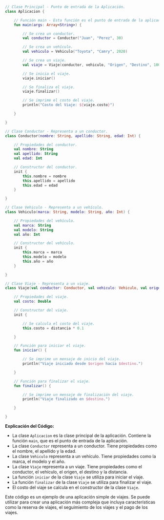 ```kotlin

// Clase Principal - Punto de entrada de la Aplicación.
class Aplicacion {

    // Función main - Esta función es el punto de entrada de la aplicación.
    fun main(args: Array<String>) {

        // Se crea un conductor.
        val conductor = Conductor("Juan", "Perez", 30)

        // Se crea un vehículo.
        val vehiculo = Vehiculo("Toyota", "Camry", 2020)

        // Se crea un viaje.
        val viaje = Viaje(conductor, vehiculo, "Origen", "Destino", 100)

        // Se inicia el viaje.
        viaje.iniciar()

        // Se finaliza el viaje.
        viaje.finalizar()

        // Se imprime el costo del viaje.
        println("Costo del Viaje: ${viaje.costo}")

    }

}

// Clase Conductor - Representa a un conductor.
class Conductor(nombre: String, apellido: String, edad: Int) {

    // Propiedades del conductor.
    val nombre: String
    val apellido: String
    val edad: Int

    // Constructor del conductor.
    init {
        this.nombre = nombre
        this.apellido = apellido
        this.edad = edad
    }

}

// Clase Vehiculo - Representa a un vehículo.
class Vehiculo(marca: String, modelo: String, año: Int) {

    // Propiedades del vehículo.
    val marca: String
    val modelo: String
    val año: Int

    // Constructor del vehículo.
    init {
        this.marca = marca
        this.modelo = modelo
        this.año = año
    }

}

// Clase Viaje - Representa a un viaje.
class Viaje(val conductor: Conductor, val vehiculo: Vehiculo, val origen: String, val destino: String, val distancia: Double) {

    // Propiedades del viaje.
    val costo: Double

    // Constructor del viaje.
    init {

        // Se calcula el costo del viaje.
        this.costo = distancia * 0.1

    }

    // Función para iniciar el viaje.
    fun iniciar() {

        // Se imprime un mensaje de inicio del viaje.
        println("Viaje iniciado desde $origen hacia $destino.")

    }

    // Función para finalizar el viaje.
    fun finalizar() {

        // Se imprime un mensaje de finalización del viaje.
        println("Viaje finalizado en $destino.")

    }

}

```

**Explicación del Código:**

* La clase `Aplicacion` es la clase principal de la aplicación. Contiene la función `main`, que es el punto de entrada de la aplicación.
* La clase `Conductor` representa a un conductor. Tiene propiedades como el nombre, el apellido y la edad.
* La clase `Vehiculo` representa a un vehículo. Tiene propiedades como la marca, el modelo y el año.
* La clase `Viaje` representa a un viaje. Tiene propiedades como el conductor, el vehículo, el origen, el destino y la distancia.
* La función `iniciar` de la clase `Viaje` se utiliza para iniciar el viaje.
* La función `finalizar` de la clase `Viaje` se utiliza para finalizar el viaje.
* El costo del viaje se calcula en el constructor de la clase `Viaje`.

Este código es un ejemplo de una aplicación simple de viajes. Se puede utilizar para crear una aplicación más compleja que incluya características como la reserva de viajes, el seguimiento de los viajes y el pago de los viajes.